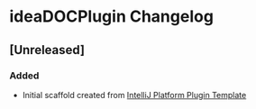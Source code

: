<!-- Keep a Changelog guide -> https://keepachangelog.com -->

# ideaDOCPlugin Changelog

## [Unreleased]
### Added
- Initial scaffold created from [IntelliJ Platform Plugin Template](https://github.com/JetBrains/intellij-platform-plugin-template)
